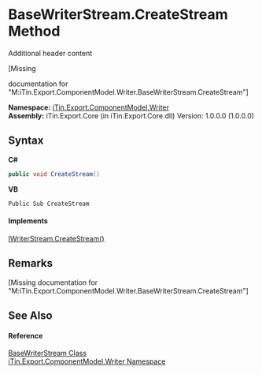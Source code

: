 # BaseWriterStream.CreateStream Method 
Additional header content 

\[Missing <summary> documentation for "M:iTin.Export.ComponentModel.Writer.BaseWriterStream.CreateStream"\]

**Namespace:**&nbsp;<a href="37973b78-6b66-1218-9d7d-14680ab2aeda">iTin.Export.ComponentModel.Writer</a><br />**Assembly:**&nbsp;iTin.Export.Core (in iTin.Export.Core.dll) Version: 1.0.0.0 (1.0.0.0)

## Syntax

**C#**<br />
``` C#
public void CreateStream()
```

**VB**<br />
``` VB
Public Sub CreateStream
```


#### Implements
<a href="2c98cb4e-11b1-62cc-85f7-e288c876a9b8">IWriterStream.CreateStream()</a><br />

## Remarks
\[Missing <remarks> documentation for "M:iTin.Export.ComponentModel.Writer.BaseWriterStream.CreateStream"\]

## See Also


#### Reference
<a href="7877f812-2506-e8a8-e26d-24e78abfbfc3">BaseWriterStream Class</a><br /><a href="37973b78-6b66-1218-9d7d-14680ab2aeda">iTin.Export.ComponentModel.Writer Namespace</a><br />